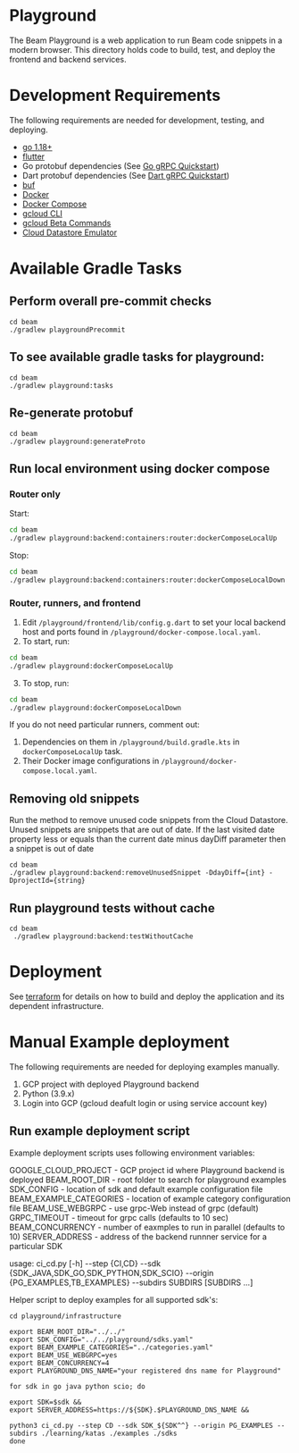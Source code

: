 <!--
    Licensed to the Apache Software Foundation (ASF) under one
    or more contributor license agreements.  See the NOTICE file
    distributed with this work for additional information
    regarding copyright ownership.  The ASF licenses this file
    to you under the Apache License, Version 2.0 (the
    "License"); you may not use this file except in compliance
    with the License.  You may obtain a copy of the License at

      http://www.apache.org/licenses/LICENSE-2.0

    Unless required by applicable law or agreed to in writing,
    software distributed under the License is distributed on an
    "AS IS" BASIS, WITHOUT WARRANTIES OR CONDITIONS OF ANY
    KIND, either express or implied.  See the License for the
    specific language governing permissions and limitations
    under the License.
-->

# Playground

The Beam Playground is a web application to run Beam code snippets in a modern browser. This directory holds code to
build, test, and deploy the frontend and backend services.

# Development Requirements

The following requirements are needed for development, testing, and deploying.

- [go 1.18+](https://golang.org)
- [flutter](https://flutter.dev/)
- Go protobuf dependencies (See [Go gRPC Quickstart](https://grpc.io/docs/languages/go/quickstart/))
- Dart protobuf dependencies (See [Dart gRPC Quickstart](https://grpc.io/docs/languages/dart/))
- [buf](https://docs.buf.build/installation)
- [Docker](https://docs.docker.com/desktop/)
- [Docker Compose](https://docs.docker.com/compose/install/)
- [gcloud CLI](https://cloud.google.com/sdk/docs/install)
- [gcloud Beta Commands](https://cloud.google.com/sdk/gcloud/reference/components/install)
- [Cloud Datastore Emulator](https://cloud.google.com/sdk/gcloud/reference/components/install)

# Available Gradle Tasks

## Perform overall pre-commit checks

```
cd beam
./gradlew playgroundPrecommit
```

## To see available gradle tasks for playground:

```
cd beam
./gradlew playground:tasks
```

## Re-generate protobuf

```
cd beam
./gradlew playground:generateProto
```

## Run local environment using docker compose

### Router only

Start:

```bash
cd beam
./gradlew playground:backend:containers:router:dockerComposeLocalUp
```

Stop:

```bash
cd beam
./gradlew playground:backend:containers:router:dockerComposeLocalDown
```

### Router, runners, and frontend

1. Edit `/playground/frontend/lib/config.g.dart` to set your local backend host and ports
found in `/playground/docker-compose.local.yaml`.
2. To start, run:

```bash
cd beam
./gradlew playground:dockerComposeLocalUp
```

3. To stop, run:

```bash
cd beam
./gradlew playground:dockerComposeLocalDown
```

If you do not need particular runners, comment out:
1. Dependencies on them in `/playground/build.gradle.kts` in `dockerComposeLocalUp` task.
2. Their Docker image configurations in `/playground/docker-compose.local.yaml`.

## Removing old snippets

Run the method to remove unused code snippets from the Cloud Datastore. Unused snippets are snippets that are out of date. If the last visited date property less or equals than the current date minus dayDiff parameter then a snippet is out of date

```
cd beam
./gradlew playground:backend:removeUnusedSnippet -DdayDiff={int} -DprojectId={string}
```

## Run playground tests without cache

```
cd beam
 ./gradlew playground:backend:testWithoutCache
```

# Deployment

See [terraform](./terraform/README.md) for details on how to build and deploy
the application and its dependent infrastructure.

# Manual Example deployment

The following requirements are needed for deploying examples manually.

1. GCP project with deployed Playground backend
2. Python (3.9.x)
3. Login into GCP (gcloud deafult login or using service account key)
 

## Run example deployment script
Example deployment scripts uses following environment variables:

GOOGLE_CLOUD_PROJECT    - GCP project id where Playground backend is deployed
BEAM_ROOT_DIR           - root folder to search for playground examples
SDK_CONFIG              - location of sdk and default example configuration file
BEAM_EXAMPLE_CATEGORIES - location of example category configuration file
BEAM_USE_WEBGRPC        - use grpc-Web instead of grpc (default)
GRPC_TIMEOUT            - timeout for grpc calls (defaults to 10 sec)
BEAM_CONCURRENCY        - number of eaxmples to run in parallel (defaults to 10)
SERVER_ADDRESS          - address of the backend runnner service for a particular SDK

usage: ci_cd.py [-h] 
--step {CI,CD} 
--sdk {SDK_JAVA,SDK_GO,SDK_PYTHON,SDK_SCIO} 
--origin {PG_EXAMPLES,TB_EXAMPLES} 
--subdirs SUBDIRS [SUBDIRS ...]

Helper script to deploy examples for all supported sdk's:

```
cd playground/infrastructure

export BEAM_ROOT_DIR="../../"
export SDK_CONFIG="../../playground/sdks.yaml"
export BEAM_EXAMPLE_CATEGORIES="../categories.yaml"
export BEAM_USE_WEBGRPC=yes
export BEAM_CONCURRENCY=4
export PLAYGROUND_DNS_NAME="your registered dns name for Playground"

for sdk in go java python scio; do

export SDK=$sdk &&
export SERVER_ADDRESS=https://${SDK}.$PLAYGROUND_DNS_NAME &&

python3 ci_cd.py --step CD --sdk SDK_${SDK^^} --origin PG_EXAMPLES --subdirs ./learning/katas ./examples ./sdks
done
```
